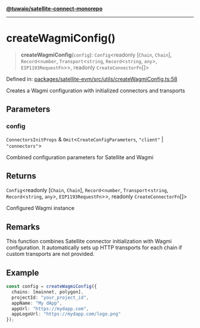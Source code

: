 [**@tuwaio/satellite-connect-monorepo**](../../../README.md)

***

# createWagmiConfig()

> **createWagmiConfig**(`config`): `Config`\<readonly \[`Chain`, `Chain`\], `Record`\<`number`, `Transport`\<`string`, `Record`\<`string`, `any`\>, `EIP1193RequestFn`\>\>, readonly `CreateConnectorFn`[]\>

Defined in: [packages/satellite-evm/src/utils/createWagmiConfig.ts:58](https://github.com/TuwaIO/satellite-connect/blob/49b38ffcdc75724c7917425f1ae5bfff12102201/packages/satellite-evm/src/utils/createWagmiConfig.ts#L58)

Creates a Wagmi configuration with initialized connectors and transports

## Parameters

### config

`ConnectorsInitProps` & `Omit`\<`CreateConfigParameters`, `"client"` \| `"connectors"`\>

Combined configuration parameters for Satellite and Wagmi

## Returns

`Config`\<readonly \[`Chain`, `Chain`\], `Record`\<`number`, `Transport`\<`string`, `Record`\<`string`, `any`\>, `EIP1193RequestFn`\>\>, readonly `CreateConnectorFn`[]\>

Configured Wagmi instance

## Remarks

This function combines Satellite connector initialization with Wagmi configuration.
It automatically sets up HTTP transports for each chain if custom transports are not provided.

## Example

```typescript
const config = createWagmiConfig({
  chains: [mainnet, polygon],
  projectId: "your_project_id",
  appName: "My dApp",
  appUrl: "https://mydapp.com",
  appLogoUrl: "https://mydapp.com/logo.png"
});
```
